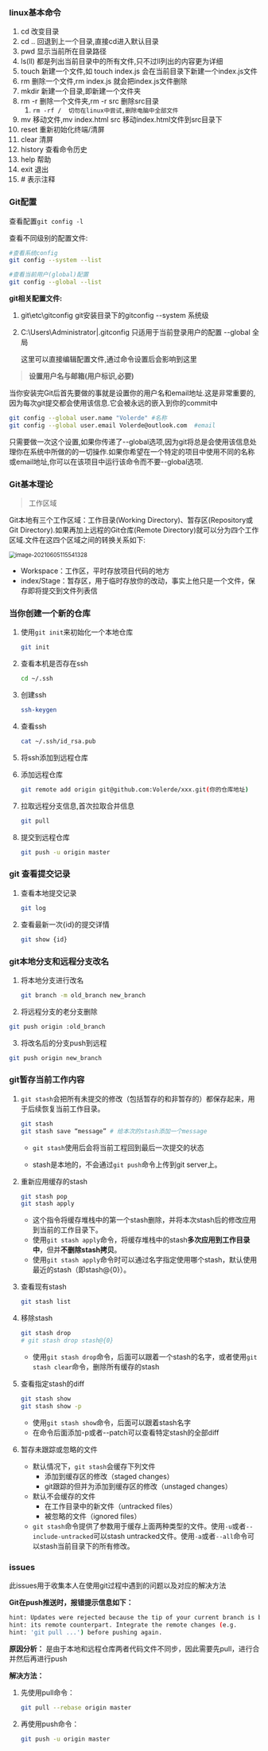 

### linux基本命令

1. cd  改变目录
2. cd ..  回退到上一个目录,直接cd进入默认目录
3. pwd  显示当前所在目录路径
4. ls(ll)  都是列出当前目录中的所有文件,只不过ll列出的内容更为详细
5. touch  新建一个文件,如  touch index.js  会在当前目录下新建一个index.js文件
6. rm  删除一个文件,rm  index.js  就会把index.js文件删除
7. mkdir  新建一个目录,即新建一个文件夹
8. rm -r  删除一个文件夹,rm -r src  删除src目录
   1. `rm -rf /  切勿在linux中尝试,删除电脑中全部文件`
9. mv  移动文件,mv index.html src  移动index.html文件到src目录下
10. reset  重新初始化终端/清屏
11. clear  清屏
12. history  查看命令历史
13. help  帮助
14. exit  退出
15. \#  表示注释

### Git配置

查看配置`git config -l`

查看不同级别的配置文件:

````bash
#查看系统config
git config --system --list

#查看当前用户(global)配置
git config --global --list
````

**git相关配置文件:**

1. git\etc\gitconfig	git安装目录下的gitconfig	--system 系统级

2. C:\Users\Administrator|\.gitconfig	只适用于当前登录用户的配置	--global 全局

   这里可以直接编辑配置文件,通过命令设置后会影响到这里

> **设置用户名与邮箱(用户标识,必要)**

当你安装完Git后首先要做的事就是设置你的用户名和email地址.这是非常重要的,因为每次git提交都会使用该信息.它会被永远的嵌入到你的commit中

```bash
git config --global user.name "Volerde"	#名称
git config --global user.email Volerde@outlook.com	#email
```

只需要做一次这个设置,如果你传递了--global选项,因为git将总是会使用该信息处理你在系统中所做的的一切操作.如果你希望在一个特定的项目中使用不同的名称或email地址,你可以在该项目中运行该命令而不要--global选项.

### Git基本理论

> 工作区域

Git本地有三个工作区域：工作目录(Working Directory)、暂存区(Repository或Git Directory).如果再加上远程的Git仓库(Remote Directory)就可以分为四个工作区域.文件在这四个区域之间的转换关系如下:

<img src="Git.assets/image-20210605115541328.png" alt="image-20210605115541328" style="zoom:80%;" />

+ Workspace：工作区，平时存放项目代码的地方
+ index/Stage：暂存区，用于临时存放你的改动，事实上他只是一个文件，保存即将提交到文件列表信

### 当你创建一个新的仓库

1. 使用`git init`来初始化一个本地仓库

   ```bash
   git init
   ```
   
2. 查看本机是否存在ssh

   ```bash
   cd ~/.ssh
   ```

3. 创建ssh

   ```bash
   ssh-keygen
   ```

4. 查看ssh

   ```bash
   cat ~/.ssh/id_rsa.pub
   ```

5. 将ssh添加到远程仓库

6. 添加远程仓库

   ```bash
   git remote add origin git@github.com:Volerde/xxx.git(你的仓库地址)
   ```

7. 拉取远程分支信息,首次拉取合并信息

   ```bash
   git pull
   ```

8. 提交到远程仓库

   ```bash
   git push -u origin master
   ```

### git 查看提交记录

1. 查看本地提交记录

   ```bash
   git log
   ```

2. 查看最新一次{id}的提交详情

   ```bash
   git show {id}
   ```

### git本地分支和远程分支改名

1. 将本地分支进行改名

   ```bash
   git branch -m old_branch new_branch
   ```
   
2.  将远程分支的老分支删除

   ```bash
   git push origin :old_branch
   ```

3.  将改名后的分支push到远程

   ```bash
   git push origin new_branch
   ```


### git暂存当前工作内容

1. `git stash`会把所有未提交的修改（包括暂存的和非暂存的）都保存起来，用于后续恢复当前工作目录。

   ```bash
   git stash
   git stash save “message” # 给本次的stash添加一个message
   ```

   + `git stash`使用后会将当前工程回到最后一次提交的状态

   + stash是本地的，不会通过`git push`命令上传到git server上。

2. 重新应用缓存的stash

   ```bash
   git stash pop
   git stash apply
   ```

   + 这个指令将缓存堆栈中的第一个stash删除，并将本次stash后的修改应用到当前的工作目录下。
   + 使用`git stash apply`命令，将缓存堆栈中的stash**多次应用到工作目录中**，但并**不删除stash拷贝**。
   + 使用`git stash apply`命令时可以通过名字指定使用哪个stash，默认使用最近的stash（即stash@{0}）。

3. 查看现有stash

   ```bash
   git stash list
   ```

4. 移除stash

   ```bash
   git stash drop
   # git stash drop stash@{0}
   ```

   + 使用`git stash drop`命令，后面可以跟着一个stash的名字，或者使用`git stash clear`命令，删除所有缓存的stash

5. 查看指定stash的diff

   ```bash
   git stash show
   git stash show -p
   ```

   + 使用`git stash show`命令，后面可以跟着stash名字
   + 在命令后面添加-p或者--patch可以查看特定stash的全部diff

6. 暂存未跟踪或忽略的文件

   + 默认情况下，`git stash`会缓存下列文件
     + 添加到缓存区的修改（staged changes）
     + git跟踪的但并为添加到缓存区的修改（unstaged changes）
   + 默认不会缓存的文件
     + 在工作目录中的新文件（untracked files）
     + 被忽略的文件（ignored files）
   + `git stash`命令提供了参数用于缓存上面两种类型的文件。使用`-u`或者`--include-untracked`可以stash untracked文件。使用`-a`或者`--all`命令可以stash当前目录下的所有修改。

### issues

此issues用于收集本人在使用git过程中遇到的问题以及对应的解决方法

**Git在push推送时，报错提示信息如下：**

```bash
hint: Updates were rejected because the tip of your current branch is behind
hint: its remote counterpart. Integrate the remote changes (e.g.
hint: 'git pull ...') before pushing again.
```

**原因分析：**
是由于本地和远程仓库两者代码文件不同步，因此需要先pull，进行合并然后再进行push

**解决方法：**

1. 先使用pull命令：

   ```bash
   git pull --rebase origin master
   ```

2. 再使用push命令：

   ```bash
   git push -u origin master
   ```

